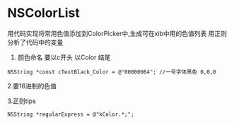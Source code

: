 # NSColorList

用代码实现将常用色值添加到ColorPicker中,生成可在xib中用的色值列表
用正则分析了代码中的变量


1. 颜色命名 要以c开头 以Color 结尾
```
NSString *const cTextBlack_Color = @"00000064"; //一号字体黑色 0,0,0
```
2.要16进制的色值

3.正则tips
```
NSString *regularExpress = @"kColor.*;";
```
